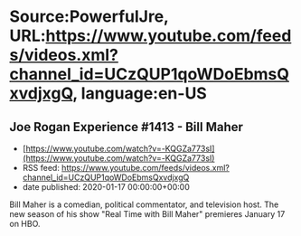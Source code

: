 # Source:PowerfulJre, URL:https://www.youtube.com/feeds/videos.xml?channel_id=UCzQUP1qoWDoEbmsQxvdjxgQ, language:en-US

## Joe Rogan Experience #1413 - Bill Maher
 - [https://www.youtube.com/watch?v=-KQGZa773sI](https://www.youtube.com/watch?v=-KQGZa773sI)
 - RSS feed: https://www.youtube.com/feeds/videos.xml?channel_id=UCzQUP1qoWDoEbmsQxvdjxgQ
 - date published: 2020-01-17 00:00:00+00:00

Bill Maher is a comedian, political commentator, and television host. The new season of his show "Real Time with Bill Maher" premieres January 17 on HBO.

